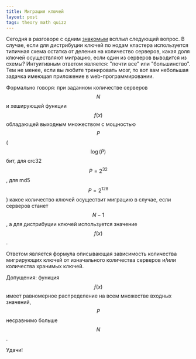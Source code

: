 ```yaml
---
title: Миграция ключей
layout: post
tags: theory math quizz
---
```

Сегодня в разговоре с одним [знакомым][ref-zerkms] всплыл следующий вопрос. В случае, если для дистрибуции ключей по нодам кластера используется типичная схема остатка от деления на количество серверов, какая доля ключей осуществляют миграцию, если один из серверов выводится из схемы? Интуитивным ответом является: "почти все" или "большинство". Тем не менее, если вы любите тренировать мозг, то вот вам небольшая задачка имеющая приложение в web-программировании.

Формально говоря: при заданном количестве серверов $$N$$ и хеширующей функции $$ƒ(x)$$ обладающей выходным множеством с мощностью $$P$$ ($$\log(P)$$ бит, для crc32 $$P = 2^{32}$$, для md5 $$P = 2^{128}$$) какое количество ключей осуществит миграцию в случае, если серверов станет $$N-1$$, а для дистрибуции ключей используется значение $$f(x) % N$$. 

Ответом является формула описывающая зависимость количества мигрирующих ключей от изначального количества серверов и/или количества хранимых ключей.

Допущения: функция $$ƒ(x)$$ имеет равномерное распределение на всем множестве входных значений, $$P$$ несравнимо больше $$N$$.

Удачи!

[ref-zerkms]: http://zerkms.livejournal.com/